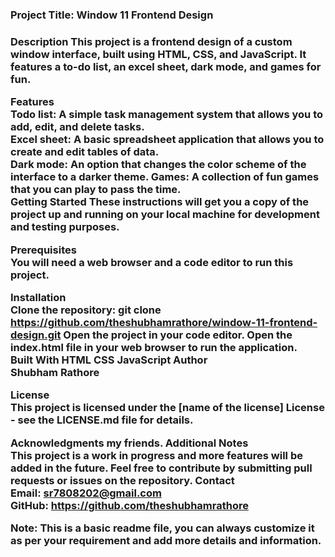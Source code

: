 <h3>Project Title: Window 11 Frontend Design<h3>
<p>Description
This project is a frontend design of a custom window interface, built using HTML, CSS, and JavaScript. It features a to-do list, an excel sheet, dark mode, and games for fun.

Features<br>
Todo list: A simple task management system that allows you to add, edit, and delete tasks.<br>
Excel sheet: A basic spreadsheet application that allows you to create and edit tables of data.<br>
Dark mode: An option that changes the color scheme of the interface to a darker theme.
Games: A collection of fun games that you can play to pass the time.<br>
Getting Started
These instructions will get you a copy of the project up and running on your local machine for development and testing purposes.<br>

Prerequisites<br>
You will need a web browser and a code editor to run this project.

Installation<br>
Clone the repository: git clone https://github.com/theshubhamrathore/window-11-frontend-design.git
Open the project in your code editor.
Open the index.html file in your web browser to run the application.<br>
Built With
HTML
CSS
JavaScript
Author<br>
Shubham Rathore<br>

License<br>
This project is licensed under the [name of the license] License - see the LICENSE.md file for details.

Acknowledgments
my friends.
Additional Notes<br>
This project is a work in progress and more features will be added in the future.
Feel free to contribute by submitting pull requests or issues on the repository.
Contact<br>
Email: sr7808202@gmail.com<br>
GitHub: https://github.com/theshubhamrathore<br>

Note:
This is a basic readme file, you can always customize it as per your requirement and add more details and information.
<p>
